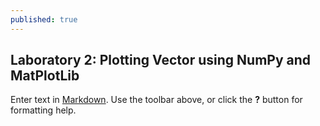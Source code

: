 ```yaml
---
published: true
---
```

## Laboratory 2: Plotting Vector using NumPy and MatPlotLib

Enter text in [Markdown](http://daringfireball.net/projects/markdown/). Use the toolbar above, or click the **?** button for formatting help.
